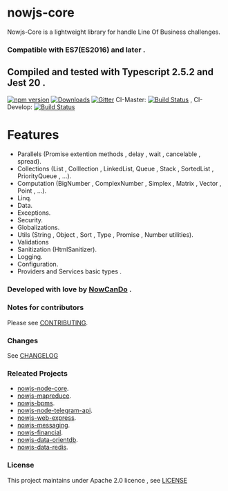# **nowjs-core**

Nowjs-Core is a lightweight library for handle Line Of Business challenges.

### Compatible with ES7(ES2016) and later .

## Compiled and tested with Typescript 2.5.2 and Jest 20 .
 
 [![npm version](https://badge.fury.io/js/nowjs-core.svg)](https://www.npmjs.com/package/nowjs-core)
 [![Downloads](https://img.shields.io/npm/dm/nowjs-core.svg)](https://www.npmjs.com/package/nowjs-core)
 [![Gitter](https://badges.gitter.im/nowcando/nowjs-core.svg)](https://gitter.im/nowcando/nowjs-core?utm_source=badge&utm_medium=badge&utm_campaign=pr-badge)
  CI-Master: [![Build Status](https://travis-ci.org/nowcando/nowjs-core.svg?branch=master)](https://travis-ci.org/nowcando/nowjs-core) , CI-Develop: [![Build Status](https://travis-ci.org/nowcando/nowjs-core.svg?branch=develop)](https://travis-ci.org/nowcando/nowjs-core)

 # Features

 - Parallels (Promise extention methods , delay , wait , cancelable , spread).
 - Collections (List , Colllection , LinkedList, Queue , Stack , SortedList , PriorityQueue , ...).
 - Computation (BigNumber , ComplexNumber , Simplex , Matrix , Vector , Point , ...).
 - Linq.
 - Data.
 - Exceptions.
 - Security.
 - Globalizations.
 - Utils (String , Object , Sort , Type , Promise , Number utilities).
 - Validations
 - Sanitization (HtmlSanitizer).
 - Logging.
 - Configuration.
 - Providers and Services basic types .

### Developed with love by [NowCanDo](http://www.nowcando.com)  .

### Notes for contributors

Please see [CONTRIBUTING](./CONTRIBUTING.md).

### Changes

See [CHANGELOG](./CHANGELOG.md)

### Releated Projects

- [nowjs-node-core](https://github.com/nowcando/nowjs-node-core).
- [nowjs-mapreduce](https://github.com/nowcando/nowjs-mapreduce).
- [nowjs-bpms](https://github.com/nowcando/nowjs-bpms).
- [nowjs-node-telegram-api](https://github.com/nowcando/nowjs-node-telegram-api).
- [nowjs-web-express](https://github.com/nowcando/nowjs-web-express).
- [nowjs-messaging](https://github.com/nowcando/nowjs-messaging).
- [nowjs-financial](https://github.com/nowcando/nowjs-financial).
- [nowjs-data-orientdb](https://github.com/nowcando/nowjs-data-orientdb).
- [nowjs-data-redis](https://github.com/nowcando/nowjs-data-redis).

### License   
This project maintains under Apache 2.0 licence , see [LICENSE](./LICENSE.md) 
